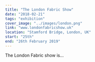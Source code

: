 ```yaml
---
title: "The London Fabric Show"
date: "2018-02-21"
tags: "exhibition"
cover_image: "../images/london.png"
link: "www.londonfabricshow.uk"
location: "Stamford Bridge, London, UK"
start: "25th"
end: "26th February 2019"
---
```


The London Fabric show is...